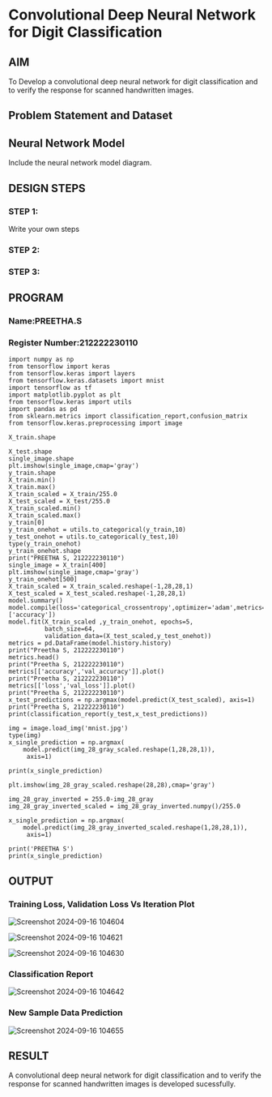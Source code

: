 # Convolutional Deep Neural Network for Digit Classification

## AIM

To Develop a convolutional deep neural network for digit classification and to verify the response for scanned handwritten images.

## Problem Statement and Dataset

## Neural Network Model

Include the neural network model diagram.

## DESIGN STEPS

### STEP 1:
Write your own steps

### STEP 2:

### STEP 3:


## PROGRAM

### Name:PREETHA.S
### Register Number:212222230110
```
import numpy as np
from tensorflow import keras
from tensorflow.keras import layers
from tensorflow.keras.datasets import mnist
import tensorflow as tf
import matplotlib.pyplot as plt
from tensorflow.keras import utils
import pandas as pd
from sklearn.metrics import classification_report,confusion_matrix
from tensorflow.keras.preprocessing import image

X_train.shape

X_test.shape
single_image.shape
plt.imshow(single_image,cmap='gray')
y_train.shape
X_train.min()
X_train.max()
X_train_scaled = X_train/255.0
X_test_scaled = X_test/255.0
X_train_scaled.min()
X_train_scaled.max()
y_train[0]
y_train_onehot = utils.to_categorical(y_train,10)
y_test_onehot = utils.to_categorical(y_test,10)
type(y_train_onehot)
y_train_onehot.shape
print("PREETHA S, 212222230110")
single_image = X_train[400]
plt.imshow(single_image,cmap='gray')
y_train_onehot[500]
X_train_scaled = X_train_scaled.reshape(-1,28,28,1)
X_test_scaled = X_test_scaled.reshape(-1,28,28,1)
model.summary()
model.compile(loss='categorical_crossentropy',optimizer='adam',metrics=['accuracy'])
model.fit(X_train_scaled ,y_train_onehot, epochs=5,
          batch_size=64,
          validation_data=(X_test_scaled,y_test_onehot))
metrics = pd.DataFrame(model.history.history)
print("Preetha S, 212222230110")
metrics.head()
print("Preetha S, 212222230110")
metrics[['accuracy','val_accuracy']].plot()
print("Preetha S, 212222230110")
metrics[['loss','val_loss']].plot()
print("Preetha S, 212222230110")
x_test_predictions = np.argmax(model.predict(X_test_scaled), axis=1)
print("Preetha S, 212222230110")
print(classification_report(y_test,x_test_predictions))

img = image.load_img('mnist.jpg')
type(img)
x_single_prediction = np.argmax(
    model.predict(img_28_gray_scaled.reshape(1,28,28,1)),
     axis=1)

print(x_single_prediction)

plt.imshow(img_28_gray_scaled.reshape(28,28),cmap='gray')

img_28_gray_inverted = 255.0-img_28_gray
img_28_gray_inverted_scaled = img_28_gray_inverted.numpy()/255.0

x_single_prediction = np.argmax(
    model.predict(img_28_gray_inverted_scaled.reshape(1,28,28,1)),
     axis=1)

print('PREETHA S')
print(x_single_prediction)

```

## OUTPUT

### Training Loss, Validation Loss Vs Iteration Plot

![Screenshot 2024-09-16 104604](https://github.com/user-attachments/assets/c79cabd0-7ce6-4155-aff7-2c348237bfce)

![Screenshot 2024-09-16 104621](https://github.com/user-attachments/assets/536f443c-bb5a-4044-bf9a-94d2961d61e0)

![Screenshot 2024-09-16 104630](https://github.com/user-attachments/assets/85fb0e00-7031-45ff-949a-4a0a7bc2ea01)


### Classification Report

![Screenshot 2024-09-16 104642](https://github.com/user-attachments/assets/5cac1588-87fa-481b-b033-1f9c936c8458)


### New Sample Data Prediction

![Screenshot 2024-09-16 104655](https://github.com/user-attachments/assets/de84283c-fd59-4fdc-ac52-663b2cc22315)


## RESULT

A convolutional deep neural network for digit classification and to verify the response for scanned handwritten images is developed sucessfully.
